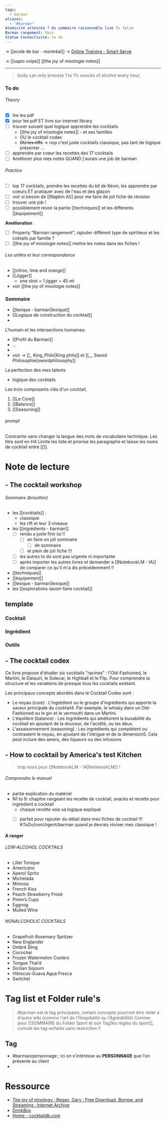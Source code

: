 ```yaml
---
tags:
  - barman
aliases:
  - "#barman"
Atomicité atteinte ? Ou sommaire raisonnable live ?: false
Barman rangement: Main
Statue Connectivité: to do
---
```

-> [[ecole de bar - montréal]]
-> [Online Training - Smart Serve](https://smartserve.ca/online-training/)

-> [[sapio volpe]]
[[the joy of mixologie notes]]


----
 >body can only process 1 to 1½ ounces of alcohol every hour,
 
 
### To do
###### Theory
- [x] lire les pdf
- [x] pour les pdf ET livre sur internet library
- [ ] trouver suivant quel logique apprendre les cocktails
	-  [[the joy of mixologie notes]] - et ses familles
	- OU le cocktail codex
	- ~~OU les riffs~~ -> nop c'est juste cocktails classique, pas tant de logique présenter ...
- [ ] apprendre par coeur les recettes des 17 cocktails
- [ ] Améliorer plus mes notes QUAND j'aurais une job de barman

###### Practice
- [ ] top 17 cocktails, prendre les recettes du kit de Kévin, les apprendre par coeurs ET pratiquer avec de l'eau et des glaçon
- [ ] voir si besoin de [[Napkin AI]] pour me faire de joli fiche de révision
- [ ] trouver une job !
- [ ] possiblement revoir la partie [[techniques]] et les différents [[équipement]]

**Amélioration**
- [ ] Property "Barman rangement", rajouter différent type de spiritieux et les coktails par famille ?
- [ ]  [[the joy of mixologie notes]] mettre les notes dans les fiches !

###### Les unités et leur correspondance
- [[citron, lime and orange]]
- [[Jigger]]
	- one shot = 1 jigger = 45 ml
- voir [[the joy of mixologie notes]]



### Sommaire
- [[lexique - barman|lexique]]
- [[Logique de construction du cocktail]]
- 

L'humain et les intersections humaines:
- [[Profil du Barman]]
- ...
- 
- voir -> [[_ King_Philo|King philo]] et [[__ Sword Philosophie|swordphilosophy]]

La perfection des mes talents
- logique des cocktails

Les trois composants clés d'un cocktail,
1. [[Le Core]]
2. [[Balance]]
3. [[Seasoning]]

###### prompt
Contrainte
sans changer la langue des mots de vocabulaire technique.
Les titre sont en H4
Limite les liste et priorise les paragraphe et laisse les noms de cocktail entre [[]].



# Note de lecture 
## - The cocktail workshop

###### Sommaire (*brouillon*)
 - les [[cocktails]] :
	 - classique 
	 - les rift et leur 3 niveaux
- les [[ingrédients - barman]]
	- [ ] rendu a juste finir lui !!
		- [ ] en faire un joli sommaire 
			- [ ] de sommaire 
		- [ ] et plein de joli fiche !!!
	- [ ] les autres to do sont pas urgente ni importante 
	- [ ] après importer les autres livres et demander a [[NotebookLM - IA]] de comparer ce qu'il m'a dis précédemment !!
- [[techniques]] 
- [[équipement]] 
- [[lexique - barman|lexique]]
- les [[explorations savoir-faire cocktail]]



## template 
### Cocktail


### Ingrédient


### Outils

## - The cocktail codex
Ce livre propose d'étudier six cocktails "racines" : l'Old-Fashioned, le Martini, le Daiquiri, le Sidecar, le Highball et le Flip. Pour comprendre la structure et les variations de presque tous les cocktails existant.

Les principaux concepts abordés dans le Cocktail Codex sont :
- Le noyau (core) : L'ingrédient ou le groupe d'ingrédients qui apporte la saveur principale du cocktail4. Par exemple, le whisky dans un Old-Fashioned ou le gin et le vermouth dans un Martini.
- L'équilibre (balance) : Les ingrédients qui améliorent la buvabilité du cocktail en ajoutant de la douceur, de l'acidité, ou les deux.
- L'assaisonnement (seasoning) : Les ingrédients qui complètent ou contrastent le noyau, en ajoutant de l'intrigue et de la dimension5. Cela peut inclure des amers, des liqueurs ou des infusions



## - How to cocktail by America's test Kitchen
> trop lours pour [[NotebookLM - IA|NotebookLM]] !

###### Comprendre le manuel
- partie explication du matériel
- N1 to 9: chapitre rangeant les recette de cocktail, snacks et recette pour ingrédient a cocktail
	- chaque recette vois sa logique expliqué
	- [ ] parfait pour rajouter du détail dans mes fiches de cocktail !!! #_ToDo_/nonUrgent/barman quand je devrais réviser mes classique !


#### A ranger
###### LOW-ALCOHOL COCKTAILS
- Lillet Tonique
- Americano
- Aperol Spritz
- Michelada
- Mimosa
- French Kiss
- Peach-Strawberry Frosé
- Pimm’s Cups
- Eggnog
- Mulled Wine
###### NONALCOHOLIC COCKTAILS
- Grapefruit-Rosemary Spritzer
- New Englander
- Ombré Sling
- Cocochai
- Frozen Watermelon Coolers
- Tongue Thai’d
- Sicilian Sojourn
- Hibiscus-Guava Agua Fresca
- Switchel



# Tag list et Folder rule's

> #barman est le tag principales, certain concepts pourront être relier a d'autre wiki (*comme l'art de l'Hospitalité ou l'Agréabilité*)
> Comme pour [[SOMMAIRE du Folder Sport et son Tag|les règles du sport]], cumulé les tag-enfants sans restriction !!



## Tag
- #barman/personnage ; ici on s'intérèsse au **PERSONNAGE** que l'on présente au client 
- 



# Ressource 
- [The joy of mixology : Regan, Gary : Free Download, Borrow, and Streaming : Internet Archive](https://archive.org/details/joyofmixology0000rega)
- [DrinkBoy](https://drinkboy.com/)
- [Home - cocktaildb.com](https://cocktaildb.com/)
